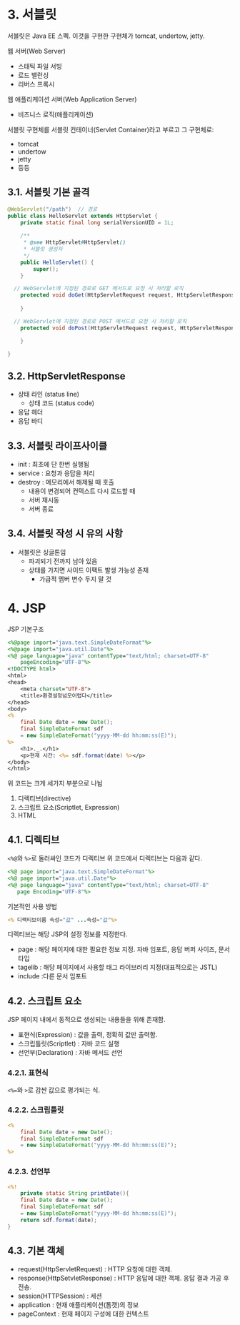 # 3. 서블릿

서블릿은 Java EE 스펙. 이것을 구현한 구현체가 tomcat, undertow, jetty.  

웹 서버(Web Server)

- 스태틱 파일 서빙
- 로드 밸런싱
- 리버스 프록시

웹 애플리케이션 서버(Web Application Server)

- 비즈니스 로직(애플리케이션)

서블릿 구현체를 서블릿 컨테이너(Servlet Container)라고 부르고 그 구현체로:  

- tomcat
- undertow
- jetty
- 등등

## 3.1. 서블릿 기본 골격

```java
@WebServlet("/path")  // 경로
public class HelloServlet extends HttpServlet {
	private static final long serialVersionUID = 1L;
       
    /**
     * @see HttpServlet#HttpServlet()
     * 서블릿 생성자
     */
    public HelloServlet() {
        super();
    }

  // WebServlet에 지정된 경로로 GET 메서드로 요청 시 처리할 로직
	protected void doGet(HttpServletRequest request, HttpServletResponse response) throws ServletException, IOException {
		
	}

  // WebServlet에 지정된 경로로 POST 메서드로 요청 시 처리할 로직
	protected void doPost(HttpServletRequest request, HttpServletResponse response) throws ServletException, IOException {

	}

}
```

## 3.2. HttpServletResponse

- 상태 라인 (status line)
  - 상태 코드 (status code)
- 응답 헤더
- 응답 바디

## 3.3. 서블릿 라이프사이클

- init : 최초에 단 한번 실행됨
- service : 요청과 응답을 처리
- destroy : 메모리에서 해제될 때 호출
  - 내용이 변경되어 컨텍스트 다시 로드할 때
  - 서버 재시동
  - 서버 종료

## 3.4. 서블릿 작성 시 유의 사항

- 서블릿은 싱글톤임
  - 파괴되기 전까지 남아 있음
  - 상태를 가지면 사이드 이팩트 발생 가능성 존재
    - 가급적 멤버 변수 두지 말 것

# 4. JSP

JSP 기본구조

```jsp
<%@page import="java.text.SimpleDateFormat"%>
<%@page import="java.util.Date"%>
<%@ page language="java" contentType="text/html; charset=UTF-8"
    pageEncoding="UTF-8"%>
<!DOCTYPE html>
<html>
<head>
	<meta charset="UTF-8">
	<title>환경설정넘모어렵다</title>
</head>
<body>
<%
	final Date date = new Date();
	final SimpleDateFormat sdf 
	= new SimpleDateFormat("yyyy-MM-dd hh:mm:ss(E)");
%>
	<h1>._.</h1>
	<p>현재 시간: <%= sdf.format(date) %></p>
</body>
</html>

```

위 코드는 크게 세가지 부분으로 나뉨

1. 디렉티브(directive)
2. 스크립트 요소(Scriptlet, Expression)
3. HTML

## 4.1. 디렉티브

`<%@`와 `%>`로 둘러싸인 코드가 디렉티브
 위 코드에서 디렉티브는 다음과 같다. 

 ```jsp
<%@ page import="java.text.SimpleDateFormat"%>
<%@ page import="java.util.Date"%>
<%@ page language="java" contentType="text/html; charset=UTF-8"
    page Encoding="UTF-8"%>
```

기본적인 사용 방법

```jsp
<% 디렉티브이름 속성="값" ...속성="값"%>
```

디렉티브는 해당 JSP의 설정 정보를 지정한다.

- page : 해당 페이지에 대한 필요한 정보 지정. 자바 임포트, 응답 버퍼 사이즈, 문서 타입
- tagelib : 해당 페이지에서 사용할 태그 라이브러리 지정(대표적으로는 JSTL)
- include :다른 문서 임포트
## 4.2. 스크립트 요소

JSP 페이지 내에서 동적으로 생성되는 내용들을 위해 존재함.

- 표현식(Expression) : 값을 출력, 정확히 값만 출력함.
- 스크립틀릿(Scriptlet) : 자바 코드 실행
- 선언부(Declaration) : 자바 메서드 선언

### 4.2.1. 표현식

`<%=`와 `>`로 감싼 값으로 평가되는 식.

### 4.2.2. 스크립틀릿

```jsp
<%
	final Date date = new Date();
	final SimpleDateFormat sdf 
	= new SimpleDateFormat("yyyy-MM-dd hh:mm:ss(E)");
%>

```
### 4.2.3. 선언부

```jsp
<%!
	private static String printDate(){
	final Date date = new Date();
	final SimpleDateFormat sdf 
	= new SimpleDateFormat("yyyy-MM-dd hh:mm:ss(E)");
	return sdf.format(date);
}
```

## 4.3. 기본 객체

- request(HttpServletRequest) : HTTP 요청에 대한 객체.
- response(HttpSetvletResponse) : HTTP 응답에 대한 객체. 응답 결과 가공 후 전송.
- session(HTTPSession) : 세션
- application : 현재 애플리케이션(톰캣)의 정보
- pageContext : 현재 페이지 구성에 대한 컨텍스트

